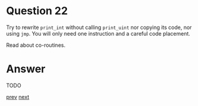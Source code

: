 
# Question 22


Try to rewrite `print_int` without calling `print_uint` nor
copying its code, nor using `jmp`. You will only need one instruction
and a careful code placement.

Read about co-routines.



# Answer




TODO




[prev](21.md) [next](23.md)
